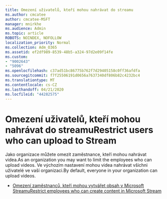 ```yaml
---
title: Omezení uživatelů, kteří mohou nahrávat do streamu
ms.author: cmcatee
author: cmcatee-MSFT
manager: mnirkhe
ms.audience: Admin
ms.topic: article
ROBOTS: NOINDEX, NOFOLLOW
localization_priority: Normal
ms.collection: Adm_O365
ms.assetid: ef2df989-8539-48b5-a324-97d2e09f14fe
ms.custom:
- "9002643"
- "5096"
ms.openlocfilehash: c37ad51bc86775b762f7d29405158c0ff36afdfa
ms.sourcegitcommit: f7f25506191d0656a7637340df806b82c4232bc4
ms.translationtype: MT
ms.contentlocale: cs-CZ
ms.lasthandoff: 04/21/2020
ms.locfileid: "44282575"
---
```

# <a name="restrict-users-who-can-upload-to-stream"></a><span data-ttu-id="df1b8-102">Omezení uživatelů, kteří mohou nahrávat do streamu</span><span class="sxs-lookup"><span data-stu-id="df1b8-102">Restrict users who can upload to Stream</span></span>

<span data-ttu-id="df1b8-103">Jako organizace můžete omezit zaměstnance, kteří mohou nahrávat videa.</span><span class="sxs-lookup"><span data-stu-id="df1b8-103">As an organization you may want to limit the employees who can upload videos.</span></span> <span data-ttu-id="df1b8-104">Ve výchozím nastavení mohou videa nahrávat všichni uživatelé ve vaší organizaci.</span><span class="sxs-lookup"><span data-stu-id="df1b8-104">By default, everyone in your organization can upload videos.</span></span>

- [<span data-ttu-id="df1b8-105">Omezení zaměstnanců, kteří mohou vytvářet obsah v Microsoft Streamu</span><span class="sxs-lookup"><span data-stu-id="df1b8-105">Restrict employees who can create content in Microsoft Stream</span></span>](https://docs.microsoft.com/stream/restrict-uploaders)
